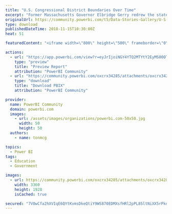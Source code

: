 ```yaml
---
title: "U.S. Congressional District Boundaries Over Time"
excerpt: "Former Massachusetts Governor Elbridge Gerry redrew the state's 1812 congressional district boundaries so bizarrely that one resembled a salamander ."
originalUrl: https://community.powerbi.com/t5/Data-Stories-Gallery/U-S-Congressional-District-Boundaries-Over-Time/m-p/567021
type: download
publishedDateTime: 2018-11-15T10:30:00Z
heat: 51

featuredContent: "<iframe width=\"800\" height=\"500\" frameborder=\"0\" src=\"https://app.powerbi.com/view?r=eyJrIjoiNGY4YTQ2MTYtY2EyMS00OTRhLWFlMGItZDk2YjI2YTFlZjkwIiwidCI6ImRjNTliNTFkLWVmZDItNDYyNi04M2EyLTljMmU2MzE1MTcwZiIsImMiOjZ9\"></iframe>"

actions:
  - url: "https://app.powerbi.com/view?r=eyJrIjoiNGY4YTQ2MTYtY2EyMS00OTRhLWFlMGItZDk2YjI2YTFlZjkwIiwidCI6ImRjNTliNTFkLWVmZDItNDYyNi04M2EyLTljMmU2MzE1MTcwZiIsImMiOjZ9"
    type: "preview"
    title: "Preview Report"
    attribution: "PowerBI Community"
  - url: "https://community.powerbi.com/oxcrx34285/attachments/oxcrx34285/DataStoriesGallery/2369/2/Gerrymandering%20Over%20Time.pbix"
    type: "download"
    title: "Download PBIX"
    attribution: "PowerBI Community"

provider:
  name: PowerBI Community
  domain: powerbi.com
  images:
    - url: /assets/images/organizations/powerbi.com-50x50.jpg
      width: 50
      height: 50
  authors:
    - name: tonmcg

topics:
  - Power BI
tags:
  - Education
  - Government

images:
  - url: https://community.powerbi.com/oxcrx34285/attachments/oxcrx34285/DataStoriesGallery/2369/1/US-boundaries.png
    width: 3360
    height: 1928
    isCached: true

secured: "7VOwCfa2hXVIqE6QYtKvmsDkeQtiY9WS870EDMXsfHRl2pPL85ltNiXX5rPkdtolrsUerx8b1QQQOoPLCYuVvTS4qSE8uOkq3/VCJPadDmJwr07S9xShzgGAr5liIQIZb8p/yBYa/pZXNe30alFL824Ot8yIG0JqPthQdzoAiBgvBvSI7KimLS3Q0BPeRY3OW0S6nWz+eFHEx2ESd30UhpoFwOGH/5Y6vNjK/nlsXyNxTht/Xqng2u1uLsKGFRgaGMykK7eXL3quwd8mY4zZiURVvMxN3rPIYjERdtK90JiPvIldA6H3iSLlu58PPb+kFG+1QXrKWuj2Q7HMo7RknicCBPcrxCuhMXB9XtiqKI2Bieu4LOnxEa5oFwxrRR7ANKFamcpKSswFGcRnIDbMhg==;WA53KpjhDyM+32Guc5ZlIQ=="
---
```



